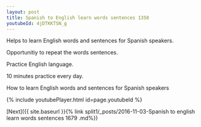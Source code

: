 ```yaml
---
layout: post
title: Spanish to English learn words sentences 1358 
youtubeId: 4jDTKKTSN_g
---
```

 
 
Helps to learn English words and sentences for Spanish speakers.

Opportunitiy to repeat the words sentences. 

Practice English language. 
 
10 minutes practice every day. 
 
How to learn English words and sentences for Spanish speakers 
 
{% include youtubePlayer.html id=page.youtubeId %}
 
 
[Next]({{ site.baseurl }}{% link  split1/_posts/2016-11-03-Spanish to english learn words sentences 1679 .md%})
 
